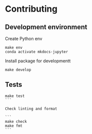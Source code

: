 # Contributing

## Development environment

Create Python env

```
make env
conda activate mkdocs-jupyter
```

Install package for developmentt

```
make develop
```

## Tests

````
make test
```

Check linting and format

```
make check
make fmt
```

